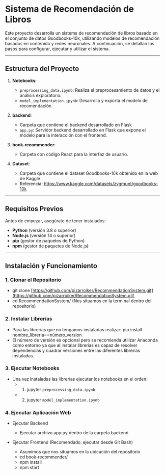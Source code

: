 # Sistema de Recomendación de Libros

Este proyecto desarrolla un sistema de recomendación de libros basado en el conjunto de datos Goodbooks-10k, utilizando modelos de recomendación basados en contenido y redes neuronales. A continuación, se detallan los pasos para configurar, ejecutar y utilizar el sistema.

---

## Estructura del Proyecto

1. **Notebooks**:
   - `preprocessing_data.ipynb`: Realiza el preprocesamiento de datos y el análisis exploratorio.
   - `model_implementation.ipynb`: Desarrolla y exporta el modelo de recomendación.

2. **backend**:
   - Carpeta que contiene el backend desarrollado en Flask
   - `app.py`: Servidor backend desarrollado en Flask que expone el modelo para la interacción con el frontend.

4. **book-recommender**:
   - Carpeta con código React para la interfaz de usuario.

5. **Dataset**:
   - Carpeta que contiene el dataset Goodbooks-10k obtenido en la web de Kaggle
   - Referencia: https://www.kaggle.com/datasets/zygmunt/goodbooks-10k

---

## Requisitos Previos

Antes de empezar, asegúrate de tener instalados:

- **Python** (versión 3.8 o superior)
- **Node.js** (versión 14 o superior)
- **pip** (gestor de paquetes de Python)
- **npm** (gestor de paquetes de Node.js)

---

## Instalación y Funcionamiento

### 1. Clonar el Repositorio

- git clone [https://github.com/pizarroiker/RecommendationSystem.git](https://github.com/pizarroiker/RecommendationSystem.git)
- cd RecommendationSystem/ (Nos situamos en la terminal dentro del repositorio)

### 2. Instalar Librerías

- Para las librerías que no tengamos instaladas realizar: pip install nombre_libreria==número_version
- El número de versión es opcional pero se recomienda utilizar Anaconda como entorno ya que al instalar librerías es capaz de resolver dependencias y cuadrar versiones entre las diferentes librerías instaladas.

### 3. Ejecutar Notebooks

- Una vez instaladas las librerías ejecutar los notebooks en el orden:
   - 1. jupyter `preprocessing_data.ipynb`
   - 2. jupyter `model_implementation.ipynb`

### 4. Ejecutar Aplicación Web

- Ejecutar Backend
    - Ejecutar archivo app.py dentro de la carpeta backend
 
- Ejecutar Frontend (Recomendado: ejecutar desde Git Bash)
    - Asumimos que nos situamos en la ubicación del repositorio
    - cd book-recommender/
    - npm install
    - npm start
